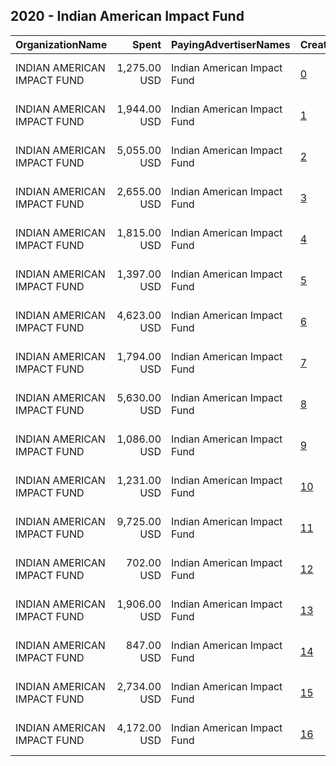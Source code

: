 ## 2020 - Indian American Impact Fund 
|OrganizationName|Spent|PayingAdvertiserNames|CreativeUrls|Impressions|Genders|AgeBrackets|CountryCodes|BillingAddresses|CandidateBallotInformation|
|:---|---:|:---|:---|---:|:---|:---|:---|:---|:---|
|INDIAN AMERICAN IMPACT FUND|1,275.00 USD|Indian American Impact Fund|[0](https://www.snap.com/political-ads/asset/d1d69865a771b967cd7a586d62859c1aaeb8cbf4546bdf7c9a53cdb113d26fb1?mediaType=mp4)|33,034||18+|united states|"720 HARVARD STREET NW     ,WASHINGTON,20001,US"|The IMPACT Fund|
|INDIAN AMERICAN IMPACT FUND|1,944.00 USD|Indian American Impact Fund|[1](https://www.snap.com/political-ads/asset/0072d2fdaebedc3be174b58785f0de0de59d287ad546c8b18565267e49a166ec?mediaType=mov)|61,806||18+|united states|"720 HARVARD STREET NW     ,WASHINGTON,20001,US"||
|INDIAN AMERICAN IMPACT FUND|5,055.00 USD|Indian American Impact Fund|[2](https://www.snap.com/political-ads/asset/77edd5239592b8a1a96b4fe8106f4ca391bfde80fc8a0748d03461bd82fabb39?mediaType=mp4)|141,584||18+|united states|"720 HARVARD STREET NW     ,WASHINGTON,20001,US"|The IMPACT Fund|
|INDIAN AMERICAN IMPACT FUND|2,655.00 USD|Indian American Impact Fund|[3](https://www.snap.com/political-ads/asset/3a782bef639915cca9c7636f1fc3cc3d3f0908e69512b90182f4216f0d298cd2?mediaType=png)|66,915|||united states|"720 HARVARD STREET NW     ,WASHINGTON,20001,US"|The IMPACT Fund|
|INDIAN AMERICAN IMPACT FUND|1,815.00 USD|Indian American Impact Fund|[4](https://www.snap.com/political-ads/asset/e155c0e0e283108bd68a149aa1d875858449899c4fbbb90881ed1fd55f7ba834?mediaType=mp4)|50,092||18+|united states|"720 HARVARD STREET NW     ,WASHINGTON,20001,US"|The IMPACT Fund|
|INDIAN AMERICAN IMPACT FUND|1,397.00 USD|Indian American Impact Fund|[5](https://www.snap.com/political-ads/asset/58809192705f770e2818478aeed237d9844839f0c3b6c0d461a1081fe832c86a?mediaType=mp4)|36,720||18+|united states|"720 HARVARD STREET NW     ,WASHINGTON,20001,US"|The IMPACT Fund|
|INDIAN AMERICAN IMPACT FUND|4,623.00 USD|Indian American Impact Fund|[6](https://www.snap.com/political-ads/asset/ef718d6bffbe092d2c7cf4ef5eaeb7c7a02bef56b3fed7715680488b37410ff4?mediaType=png)|121,463|||united states|"720 HARVARD STREET NW     ,WASHINGTON,20001,US"|The IMPACT Fund|
|INDIAN AMERICAN IMPACT FUND|1,794.00 USD|Indian American Impact Fund|[7](https://www.snap.com/political-ads/asset/a02638dda44496c8c664d5aff0475d5740da168da564da1258c7831630165074?mediaType=png)|46,960|||united states|"720 HARVARD STREET NW     ,WASHINGTON,20001,US"|The IMPACT Fund|
|INDIAN AMERICAN IMPACT FUND|5,630.00 USD|Indian American Impact Fund|[8](https://www.snap.com/political-ads/asset/948add7d897617f4401518d49dc86ec00a834477a12419d3de6fbe5a1794b4b1?mediaType=mov)|186,113||18+|united states|"720 HARVARD STREET NW     ,WASHINGTON,20001,US"||
|INDIAN AMERICAN IMPACT FUND|1,086.00 USD|Indian American Impact Fund|[9](https://www.snap.com/political-ads/asset/c69104a42e35c5dadeae3b263cd77c98eed30b78a131e78861c7b20a2a25f4d1?mediaType=mp4)|28,841||18+|united states|"720 HARVARD STREET NW     ,WASHINGTON,20001,US"|The IMPACT Fund|
|INDIAN AMERICAN IMPACT FUND|1,231.00 USD|Indian American Impact Fund|[10](https://www.snap.com/political-ads/asset/dd0ed4d81d7ae39631401ab74e02a61465d0c2d4e7c953b368033088c0d1b9c6?mediaType=mp4)|32,254||18+|united states|"720 HARVARD STREET NW     ,WASHINGTON,20001,US"|The IMPACT Fund|
|INDIAN AMERICAN IMPACT FUND|9,725.00 USD|Indian American Impact Fund|[11](https://www.snap.com/political-ads/asset/09c73023f370b5429876a334b69de0b1a919a9555ca51c9f3bc2c2cfcf13ef29?mediaType=png)|268,685|||united states|"720 HARVARD STREET NW     ,WASHINGTON,20001,US"|The IMPACT Fund|
|INDIAN AMERICAN IMPACT FUND|702.00 USD|Indian American Impact Fund|[12](https://www.snap.com/political-ads/asset/05d76fe2c02c6942d90946a74bb209b3421e47eecd30b4fd71dbe8649261f646?mediaType=mp4)|17,824||18+|united states|"720 HARVARD STREET NW     ,WASHINGTON,20001,US"|The IMPACT Fund|
|INDIAN AMERICAN IMPACT FUND|1,906.00 USD|Indian American Impact Fund|[13](https://www.snap.com/political-ads/asset/b22277a48558d02143f3dd4c02dcf30f56c0b82fb0ade44038bf75d1aea83ce4?mediaType=png)|50,495|||united states|"720 HARVARD STREET NW     ,WASHINGTON,20001,US"|The IMPACT Fund|
|INDIAN AMERICAN IMPACT FUND|847.00 USD|Indian American Impact Fund|[14](https://www.snap.com/political-ads/asset/88f1bc0354c4e10d742087a5fdd9f83193b06bb4bafba29e93d7a89f3addc427?mediaType=mp4)|22,356||18+|united states|"720 HARVARD STREET NW     ,WASHINGTON,20001,US"|The IMPACT Fund|
|INDIAN AMERICAN IMPACT FUND|2,734.00 USD|Indian American Impact Fund|[15](https://www.snap.com/political-ads/asset/707c9beffe5b8279d029f4a9db8dbfeb424637eb4945d49dc10e55fb248cb72d?mediaType=png)|69,359|||united states|"720 HARVARD STREET NW     ,WASHINGTON,20001,US"|The IMPACT Fund|
|INDIAN AMERICAN IMPACT FUND|4,172.00 USD|Indian American Impact Fund|[16](https://www.snap.com/political-ads/asset/2267e758115519045d21d6c8a9950928c5f5f4848465e72501df9c4e9480b3f2?mediaType=png)|106,939|||united states|"720 HARVARD STREET NW     ,WASHINGTON,20001,US"|The IMPACT Fund|
